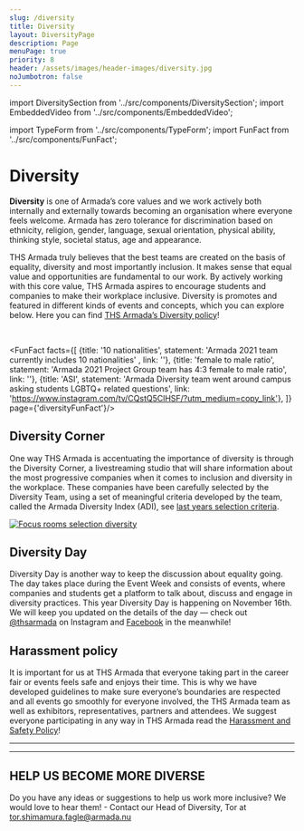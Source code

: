 ```yaml
---
slug: /diversity
title: Diversity
layout: DiversityPage
description: Page
menuPage: true
priority: 8
header: /assets/images/header-images/diversity.jpg
noJumbotron: false
---
```

import DiversitySection from '../src/components/DiversitySection';
import EmbeddedVideo from '../src/components/EmbeddedVideo';

import TypeForm from '../src/components/TypeForm';
import FunFact from '../src/components/FunFact';

<div className='diversitypage-container'>

# Diversity

   <p><b id="diversity-color">Diversity</b> is one of Armada’s core values and we work actively both internally and externally towards becoming an organisation where everyone feels welcome. Armada has zero tolerance for discrimination based on ethnicity, religion, gender, language, sexual orientation, physical ability, thinking style, societal status, age and appearance.</p>

<DiversitySection left>

   <p>THS Armada truly believes that the best teams are created on the basis of equality, diversity and most importantly inclusion. It makes sense that equal value and opportunities are fundamental to our work. By actively working with this core value, THS Armada aspires to encourage students and companies to make their workplace inclusive. Diversity is promotes and featured in different kinds of events and concepts, which you can explore below. Here you can find <a alt="Diversity Policy 2021" href="/assets/Diversity_Policy_2021.pdf">THS Armada’s Diversity policy</a>!</p>
   
  <br/>

<FunFact facts={[
        {title: '10 nationalities', statement: 'Armada 2021 team currently includes 10 nationalities' , link: ''},
        {title: 'female to male ratio', statement: 'Armada 2021 Project Group team has 4:3 female to male ratio', link: ''},
        {title: 'ASI', statement: 'Armada Diversity team went around campus asking students LGBTQ+ related questions', link: 'https://www.instagram.com/tv/CQstQ5ClHSF/?utm_medium=copy_link'},
      ]} page={'diversityFunFact'}/>

      
## **Diversity Corner**

  One way THS Armada is accentuating the importance of diversity is through the Diversity Corner, a livestreaming studio that will share information about the most progressive companies when it comes to inclusion and diversity in the workplace. These companies have been carefully selected by the Diversity Team, using a set of meaningful criteria developed by the team, called the Armada Diversity Index (ADI), see <a href="/assets/diversity/Selection criteria.pdf">last years selection criteria</a>.

   <a href="/assets/diversity/Focus_rooms_selection_diversity.pdf"><img alt="Focus rooms selection diversity" src="/assets/diversity/Focus_rooms_selection_diversity.png"/></a>
  <br/>

   </DiversitySection>

</div>
<div className='diversity-day'>
   <div className='diversitypage-container' style='padding-top: 0;'>

   <DiversitySection right>

## **Diversity Day**

Diversity Day is another way to keep the discussion about equality going. The day takes place during the Event Week and consists of  events, where companies and students get a platform to talk about, discuss and engage in diversity practices. This year Diversity Day is happening on November 16th. We will keep you updated on the details of the day — check out [@thsarmada](https://www.instagram.com/thsarmada/) on Instagram and [Facebook](https://www.facebook.com/thsarmada) in the meanwhile!

   </DiversitySection>
   </div>
</div>

<div className='diversitypage-container'>

   <DiversitySection>

## Harassment policy

   It is important for us at THS Armada that everyone taking part in the career fair or events feels safe and enjoys their time. This is why we have developed guidelines to make sure everyone’s boundaries are respected and all events go smoothly for everyone involved, the THS Armada team as well as exhibitors, representatives, partners and attendees. We suggest everyone participating in any way in THS Armada read the <a alt="Harassment and Safety Policy" href="/assets/diversity/THS Armada Harassment and Safety Policy 2021.pdf"> Harassment and Safety Policy</a>!

   </DiversitySection>

   <DiversitySection right>

   - - - 

   <EmbeddedVideo videoLink="https://youtu.be/YtXkquepCIU"/>

   - - - 

## HELP US BECOME MORE DIVERSE

   Do you have any ideas or suggestions to help us work more inclusive? We would love to hear them! - Contact our Head of Diversity, Tor at [tor.shimamura.fagle@armada.nu](mailto:tor.shimamura.fagle@armada.nu)

   </DiversitySection>

   

</div>